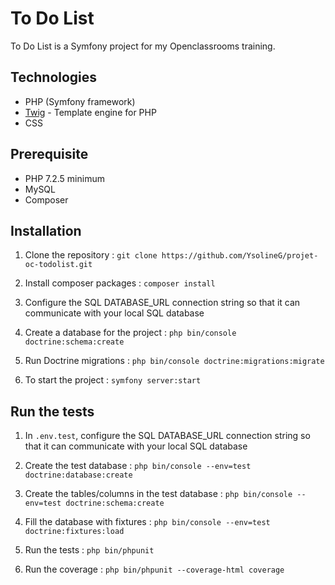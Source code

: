 # To Do List

To Do List is a Symfony project for my Openclassrooms training.

## Technologies

-   PHP (Symfony framework)
-   [Twig](https://twig.symftwigony.com/) - Template engine for PHP
-   CSS

## Prerequisite

-   PHP 7.2.5 minimum
-   MySQL 
-   Composer

## Installation

1.  Clone the repository : `git clone https://github.com/YsolineG/projet-oc-todolist.git`

2.  Install composer packages : `composer install`

3.  Configure the SQL DATABASE_URL connection string so that it can communicate with your local SQL database

4.  Create a database for the project : `php bin/console doctrine:schema:create`

5.  Run Doctrine migrations : `php bin/console doctrine:migrations:migrate`

6.  To start the project : `symfony server:start`

## Run the tests

1.  In `.env.test`, configure the SQL DATABASE_URL connection string so that it can communicate with your local SQL database

2.  Create the test database : `php bin/console --env=test doctrine:database:create`

3.  Create the tables/columns in the test database : `php bin/console --env=test doctrine:schema:create`

4.  Fill the database with fixtures : `php bin/console --env=test doctrine:fixtures:load`

5.  Run the tests : `php bin/phpunit`

6.  Run the coverage : `php bin/phpunit --coverage-html coverage`
